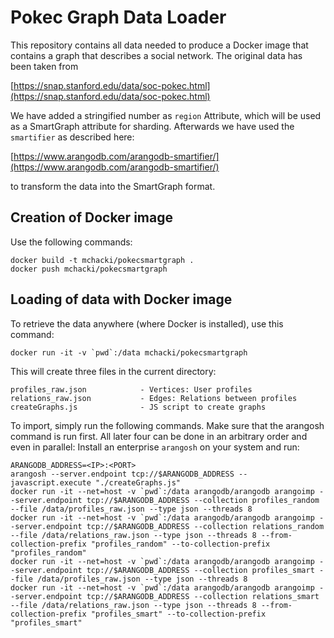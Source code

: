 Pokec Graph Data Loader
=======================

This repository contains all data needed to produce a Docker image that
contains a graph that describes a social network. The original
data has been taken from

  [https://snap.stanford.edu/data/soc-pokec.html](https://snap.stanford.edu/data/soc-pokec.html)

We have added a stringified number as `region` Attribute, which will be used as a SmartGraph attribute for sharding.
Afterwards we have used the `smartifier` as described here:

  [https://www.arangodb.com/arangodb-smartifier/](https://www.arangodb.com/arangodb-smartifier/)

to transform the data into the SmartGraph format.

Creation of Docker image
------------------------

Use the following commands:

    docker build -t mchacki/pokecsmartgraph .
    docker push mchacki/pokecsmartgraph

Loading of data with Docker image
---------------------------------

To retrieve the data anywhere (where Docker is installed), use this command:

    docker run -it -v `pwd`:/data mchacki/pokecsmartgraph

This will create three files in the current directory:

    profiles_raw.json            - Vertices: User profiles
    relations_raw.json           - Edges: Relations between profiles 
    createGraphs.js              - JS script to create graphs

To import, simply run the following commands. Make sure that the arangosh command is run first. All later four can be done in an arbitrary order and even in parallel:
Install an enterprise `arangosh` on your system and run:

    ARANGODB_ADDRESS=<IP>:<PORT>
    arangosh --server.endpoint tcp://$ARANGODB_ADDRESS --javascript.execute "./createGraphs.js"
    docker run -it --net=host -v `pwd`:/data arangodb/arangodb arangoimp --server.endpoint tcp://$ARANGODB_ADDRESS --collection profiles_random --file /data/profiles_raw.json --type json --threads 8
    docker run -it --net=host -v `pwd`:/data arangodb/arangodb arangoimp --server.endpoint tcp://$ARANGODB_ADDRESS --collection relations_random --file /data/relations_raw.json --type json --threads 8 --from-collection-prefix "profiles_random" --to-collection-prefix "profiles_random"
    docker run -it --net=host -v `pwd`:/data arangodb/arangodb arangoimp --server.endpoint tcp://$ARANGODB_ADDRESS --collection profiles_smart --file /data/profiles_raw.json --type json --threads 8
    docker run -it --net=host -v `pwd`:/data arangodb/arangodb arangoimp --server.endpoint tcp://$ARANGODB_ADDRESS --collection relations_smart --file /data/relations_raw.json --type json --threads 8 --from-collection-prefix "profiles_smart" --to-collection-prefix "profiles_smart"
